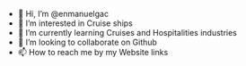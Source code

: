 - 👋 Hi, I’m @enmanuelgac
- 👀 I’m interested in Cruise ships
- 🌱 I’m currently learning Cruises and Hospitalities industries 
- 💞️ I’m looking to collaborate on Github
- 📫 How to reach me by my Website links

<!---
enmanuelgac/enmanuelgac is a ✨ special ✨ repository because its `README.md` (this file) appears on your GitHub profile.
You can click the Preview link to take a look at your changes.
--->
